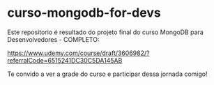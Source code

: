# curso-mongodb-for-devs

Este repositorio é resultado do projeto final do curso MongoDB para Desenvolvedores - COMPLETO:

https://www.udemy.com/course/draft/3606982/?referralCode=6515241DC30C5DA145AB

Te convido a ver a grade do curso e participar dessa jornada comigo!
